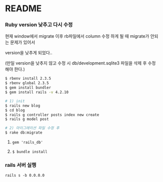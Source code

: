


# README

### Ruby version 낮추고 다시 수정

현재 window에서 migrate 이후 rb파일에서 column 수정 하게 될 때 migrate가 안되는 문제가 있어서 

version을 낮추게 되었다..

(만일 version을 낮추지 않고 수정 시 db/development.sqlite3 파일을 삭제 후 수정해야 한다.)

```bash
$ rbenv install 2.3.5
$ rbenv global 2.3.5
$ gem install bundler
$ gem install rails -v 4.2.10

# 1) init
$ rails new blog
$ cd blog
$ rails g controller posts index new create
$ rails g model post

# 2) 마이그레이션 파일 수정 후
$ rake db:migrate
```

1. `gem 'rails_db'`

2. `$ bundle install`

   

### rails 서버 실행

`rails s -b 0.0.0.0`